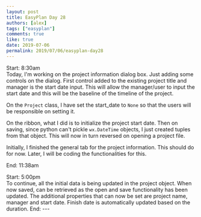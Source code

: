 ```yaml
---
layout: post
title: EasyPlan Day 28
authors: [alex]
tags: ["easyplan"]
comments: true
like: true
date: 2019-07-06
permalink: 2019/07/06/easyplan-day28
---
```

Start: 8:30am  
Today, I'm working on the project information dialog box. Just adding some controls on the dialog. First control added to the existing project title and manager is the start date input. This will allow the manager/user to input the start date and this will be the baseline of the timeline of the project.

On the ```Project``` class, I have set the start_date to ```None``` so that the users will be responsible on setting it.

On the ribbon, what I did is to initialize the project start date. Then on saving, since python can't pickle ```wx.DateTime``` objects, I just created tuples from that object. This will now in turn reversed on opening a project file.

Initially, I finished the general tab for the project information. This should do for now. Later, I will be coding the functionalities for this.

End: 11:38am  

Start: 5:00pm  
To continue, all the initial data is being updated in the project object. When now saved, can be retrieved as the open and save functionality has been updated. The additional properties that can now be set are project name, manager and start date. Finish date is automatically updated based on the duration.
End: ---
